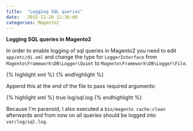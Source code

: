 ```yaml
---
title:  "Logging SQL queries"
date:   2015-12-28 12:36:00
categories: Magento2
---
```


**Logging SQL queries in Magento2**

In order to enable logging of sql queries in Magento2 you need to edit ```app/etc/di.xml``` and
change the type for ```LoggerInterface``` from ```Magento\Framework\DB\Logger\Quiet``` to ```Magento\Framework\DB\Logger\File```.

{% highlight xml %}
<preference for="Magento\Framework\DB\LoggerInterface" type="Magento\Framework\DB\Logger\File"/>
{% endhighlight %}

Append this at the end of the file to pass required arguments:

{% highlight xml %}
<type name="Magento\Framework\DB\Logger\File">
    <arguments>
        <argument name="logAllQueries" xsi:type="boolean">true</argument>
        <argument name="debugFile" xsi:type="string">log/sql.log</argument>
    </arguments>
</type>
{% endhighlight %}

Because I'm paranoid, I also executed a ```bin/magento cache:clean``` afterwards and from now on all queries
should be logged into ```var/log/sql.log```.

